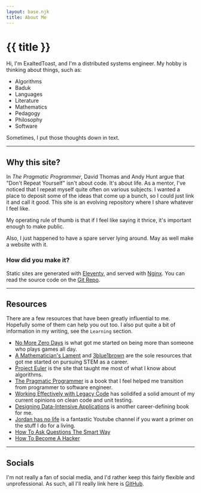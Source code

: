```yaml
---
layout: base.njk
title: About Me
---
```


# {{ title }}

Hi, I'm ExaltedToast,
and I'm a distributed systems engineer.
My hobby is thinking about things, such as:

* Algorithms
* Baduk
* Languages
* Literature
* Mathematics
* Pedagogy
* Philosophy
* Software

Sometimes, I put those thoughts down in text.

---

## Why this site?

In _The Pragmatic Programmer_,
David Thomas and Andy Hunt argue that "Don't Repeat Yourself" isn't about code.
It's about life.
As a mentor,
I've noticed that I repeat myself quite often on various subjects.
I wanted a place to deposit some of the ideas that come up a bunch,
so I could just link it and call it good.
This site is an evolving repository where I share whatever I feel like.

My operating rule of thumb is that if I feel like saying it thrice,
it's important enough to make public.

Also, I just happened to have a spare server lying around.
May as well make a website with it.

### How did you make it?

Static sites are generated with [Eleventy](https://www.11ty.dev/),
and served with [Nginx](https://www.nginx.com/).
You can read the source code on the [Git Repo](https://github.com/Swiddis/etoast-site).

---

## Resources

There are a few resources that have been greatly influential to me.
Hopefully some of them can help you out too.
I also put quite a bit of information in my writing,
see the `Learning` section.

* [No More Zero Days](https://www.reddit.com/r/NonZeroDay/comments/1qbxvz) is what got me started on being more than someone who plays games all day.
* [A Mathematician's Lament](https://www.maa.org/external_archive/devlin/LockhartsLament.pdf) and [3blue1brown](https://www.youtube.com/c/3blue1brown) are the sole resources that got me started on pursuing STEM as a career.
* [Project Euler](https://projecteuler.net/) is the site that taught me most of what I know about algorithms.
* [The Pragmatic Programmer](https://pragprog.com/titles/tpp20/) is a book that I feel helped me transition from programmer to software engineer.
* [Working Effectively with Legacy Code](https://www.amazon.com/Working-Effectively-Legacy-Michael-Feathers/dp/0131177052) has solidifed a solid amount of my current opinions on clean code and unit testing.
* [Designing Data-Intensive Applications](https://dataintensive.net/) is another career-defining book for me.
* [Jordan has no life](https://www.youtube.com/channel/UCbvDQKzAJ5GwCjTrv4FWkxg) is a fantastic Youtube channel if you want a primer on the stuff I do for a living.
* [How To Ask Questions The Smart Way](http://www.catb.org/~esr/faqs/smart-questions.html)
* [How To Become A Hacker](http://www.catb.org/~esr/faqs/hacker-howto.html)

---

## Socials

I'm not really a fan of social media,
and I'd rather keep this fairly flexible and unprofessional.
As such, all I'll really link here is [GitHub](https://github.com/Swiddis).
